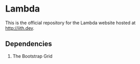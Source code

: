 # Lambda

This is the official repository for the Lambda website hosted at http://iith.dev. 

## Dependencies
1. The Bootstrap Grid